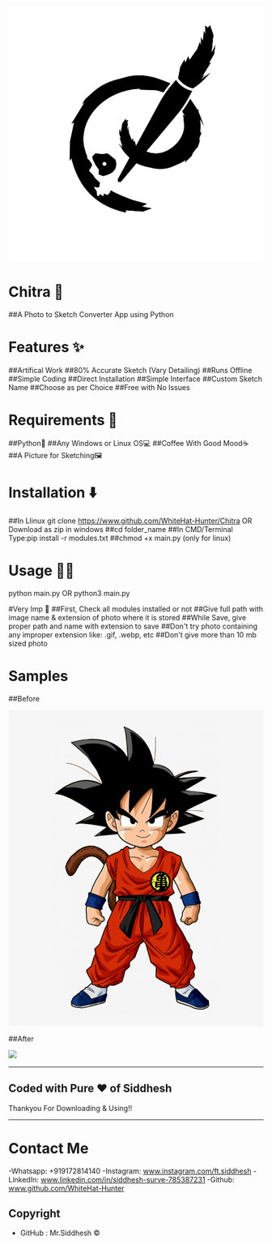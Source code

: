 ![](logo.png)

<h1 style=bold>Chitra 🔰</h1>
##A Photo to Sketch Converter App using Python

# Features ✨
##Artifical Work
##80% Accurate Sketch (Vary Detailing)
##Runs Offline
##Simple Coding
##Direct Installation
##Simple Interface
##Custom Sketch Name
##Choose as per Choice
##Free with No Issues

# Requirements 📂
##Python🐍
##Any Windows or Linux OS💻
##Coffee With Good Mood☕
##A Picture for Sketching🖼️

# Installation ⬇️
##In Llinux git clone https://www.github.com/WhiteHat-Hunter/Chitra  OR  Download as zip in windows
##cd folder_name
##In CMD/Terminal Type:pip install -r modules.txt
##chmod +x main.py (only for linux)

# Usage 👨‍💻
python main.py  OR  python3 main.py

#Very Imp 🔴
##First, Check all modules installed or not
##Give full path with image name & extension of photo where it is stored
##While Save, give proper path and name with extension to save
##Don't try photo containing any improper extension like: .gif, .webp, etc
##Don't give more than 10 mb sized photo

# Samples

##Before

![](sample/goku.png)

##After

![](goku-sketch.png)

--------------------------------------------------------------------------------------------------------------------

<h2>Coded with Pure ❤️ of Siddhesh</h2>

<p style=italic>Thankyou For Downloading & Using!!</p>

--------------------------------------------------------------------------------------------------------------------

# Contact Me
-Whatsapp: +919172814140
-Instagram: www.instagram.com/ft.siddhesh
-LinkedIn: www.linkedin.com/in/siddhesh-surve-785387231
-Github: www.github.com/WhiteHat-Hunter

## Copyright
- GitHub : Mr.Siddhesh ©️
